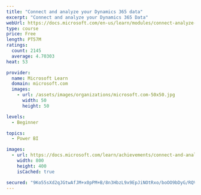 ```yaml
---
title: "Connect and analyze your Dynamics 365 data​"
excerpt: "Connect and analyze your Dynamics 365 Data​"
webUrl: https://docs.microsoft.com/en-us/learn/modules/connect-analyze-dynamics-365-data/
type: course
price: Free
length: PT57M
ratings:
  count: 2145
  average: 4.70303
heat: 53

provider:
  name: Microsoft Learn
  domain: microsoft.com
  images:
    - url: /assets/images/organizations/microsoft.com-50x50.jpg
      width: 50
      height: 50

levels:
  - Beginner

topics:
  - Power BI

images:
  - url: https://docs.microsoft.com/learn/achievements/connect-and-analyze-your-microsoft-dynamics-365-data-social.png
    width: 800
    height: 400
    isCached: true

secured: "9Ko55sXd2qJGtwAfJM+x0pPM+B/8n3HbzL9x9EpJiNOtRxo/boOO9bDyG/RQVCtRNX9R5/CzYONDRRE1dBzyS5WR7K2OvacUN8WDZd922ii7Blh26sCdGDfvH6jlUuwBxp3zLsA9Jb2+hPtVeqrZ4O5csDDjlNs5XQrpk0+KigovJKTrowZ/qR2JspKwNIUOWODKuwh4r+SOO0DiIugkS7tfhVDQMD3FpsBifLFoPjIt17iwgs1Wr2OX2nL8F0UD3Is5Jt44aiiESL83vh/uM1tf1JJx9wXyNQXc41DkxxL5J/5KrZKoCWUzJHF/OitnKfYTKLMuNlfQCm95t156B+mmiEDaWIzuwXQ+BqRrP08PGNdFlAcxKX8YbrcOtmkqoerqkE+QKCXHoCNecAimPZGHUtacAI6d4oPHRhDc7pE=;NJlJgTcQcyuqPshzcHKLjw=="
---
```


